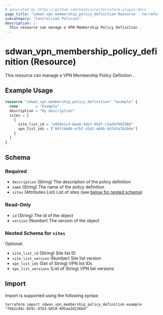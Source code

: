 ```yaml
---
# generated by https://github.com/hashicorp/terraform-plugin-docs
page_title: "sdwan_vpn_membership_policy_definition Resource - terraform-provider-sdwan"
subcategory: "Centralized Policies"
description: |-
  This resource can manage a VPN Membership Policy Definition .
---
```


# sdwan_vpn_membership_policy_definition (Resource)

This resource can manage a VPN Membership Policy Definition .

## Example Usage

```terraform
resource "sdwan_vpn_membership_policy_definition" "example" {
  name        = "Example"
  description = "My description"
  sites = [
    {
      site_list_id = "e858e1c4-6aa8-4de7-99df-c3adbf80290d"
      vpn_list_ids = ["04fcbb0b-efbf-43d2-a04b-847d3a7b104e"]
    }
  ]
}
```

<!-- schema generated by tfplugindocs -->
## Schema

### Required

- `description` (String) The description of the policy definition
- `name` (String) The name of the policy definition
- `sites` (Attributes List) List of sites (see [below for nested schema](#nestedatt--sites))

### Read-Only

- `id` (String) The id of the object
- `version` (Number) The version of the object

<a id="nestedatt--sites"></a>
### Nested Schema for `sites`

Optional:

- `site_list_id` (String) Site list ID
- `site_list_version` (Number) Site list version
- `vpn_list_ids` (Set of String) VPN list IDs
- `vpn_list_versions` (List of String) VPN list versions

## Import

Import is supported using the following syntax:

```shell
terraform import sdwan_vpn_membership_policy_definition.example "f6b2c44c-693c-4763-b010-895aa3d236bd"
```
